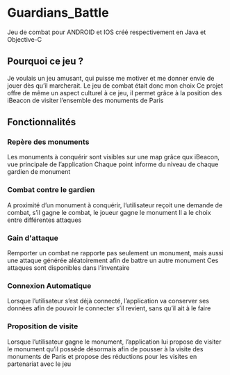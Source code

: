 # Guardians_Battle
Jeu de combat pour ANDROID et IOS créé respectivement en  Java et Objective-C

## Pourquoi ce jeu ?
Je voulais un jeu amusant, qui puisse me motiver et me donner envie de jouer dès qu’il marcherait. Le jeu de combat était donc mon choix
Ce projet offre de même un aspect culturel à ce jeu, il permet grâce à la position des iBeacon de visiter l’ensemble des monuments de Paris 

## Fonctionnalités

### Repère des monuments
Les monuments à conquérir sont visibles sur une map grâce qux iBeacon, vue principale de l’application
Chaque point informe du niveau de chaque gardien de monument

### Combat contre le gardien
A proximité d’un monument à conquérir, l’utilisateur reçoit une demande de combat, s’il gagne le combat, le joueur gagne le monument
Il a le choix entre différentes attaques

### Gain d'attaque
Remporter un combat ne rapporte pas seulement un monument, mais aussi une attaque générée aléatoirement afin de battre un autre monument
Ces attaques sont disponibles dans l'inventaire

### Connexion Automatique
Lorsque l’utilisateur s’est déjà connecté, l’application va conserver ses données afin de pouvoir le connecter s’il revient, sans qu’il ait à le faire

### Proposition de visite
Lorsque l’utilisateur gagne le monument, l’application lui propose de visiter le monument qu’il possède désormais afin de pousser à la visite des monuments de Paris et propose des réductions pour les visites en partenariat avec le jeu
